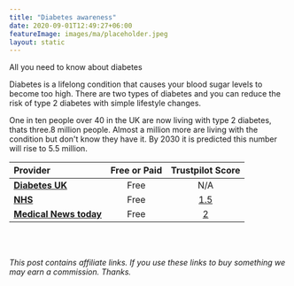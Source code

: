 ```yaml
---
title: "Diabetes awareness"
date: 2020-09-01T12:49:27+06:00
featureImage: images/ma/placeholder.jpeg
layout: static
---
```


All you need to know about diabetes

Diabetes is a lifelong condition that causes your blood sugar levels to become too high. There are two types of diabetes and you can reduce the risk of type 2 diabetes with simple lifestyle changes.

One in ten people over 40 in the UK are now living with type 2 diabetes, thats three.8 million people. Almost a million more are living with the condition but don't know they have it. By 2030 it is predicted this number will rise to 5.5 million.

| Provider      | Free or Paid  |  Trustpilot Score  |
| :-----------          | :--------------:      |  :--------------:         |
| [**Diabetes UK**](https://www.diabetes.org.uk/) | Free | N/A
| [**NHS**](https://www.stopdiabetes.co.uk/) | Free | [1.5](https://uk.trustpilot.com/review/www.england.nhs.uk) | 
| [**Medical News today**](https://www.medicalnewstoday.com/articles/318277#1-200-calorie-plan) | Free | [2](https://uk.trustpilot.com/review/www.medicalnewstoday.com) | 
  

<br/><br/>

*This post contains affiliate links. If you use these links to buy something we may
earn a commission. Thanks.*






